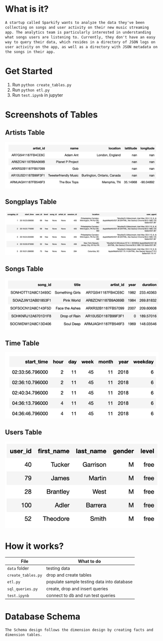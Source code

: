 # What is it?
    A startup called Sparkify wants to analyze the data they've been collecting on songs and user activity on their new music streaming app. The analytics team is particularly interested in understanding what songs users are listening to. Currently, they don't have an easy way to query their data, which resides in a directory of JSON logs on user activity on the app, as well as a directory with JSON metadata on the songs in their app.

# Get Started
1. Run `python create_tables.py`
1. Run `python etl.py`
1. Run `test.ipynb` in jupyter

# Screenshots of Tables
## Artists Table
![artists_table](docs/artists_table.png)
## Songplays Table
![songplays table](docs/songplays_table.png)
## Songs Table
![songs_table](docs/songs_table.png)
## Time Table
![time_table](docs/time_table.png)
## Users Table
![users_table](docs/users_table.png)

# How it works?
| File               | What to do                                   |
| ------------------ | -------------------------------------------- |
| `data` folder      | testing data                                 |
| `create_tables.py` | drop and create tables                       |
| `etl.py`           | populate sample testing data into database   |
| `sql_queries.py`   | create, drop and insert queries              |
| `test.ipynb`       | connect to db and run test queries           | 

# Database Schema 
    The Schema design follows the dimension design by creating facts and dimension tables.

